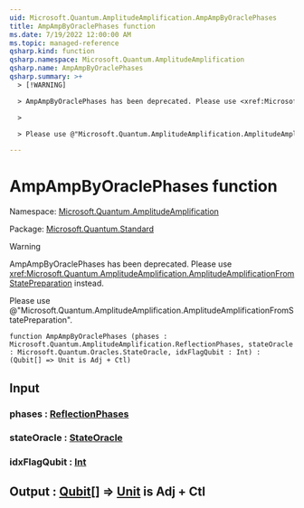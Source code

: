 ```yaml
---
uid: Microsoft.Quantum.AmplitudeAmplification.AmpAmpByOraclePhases
title: AmpAmpByOraclePhases function
ms.date: 7/19/2022 12:00:00 AM
ms.topic: managed-reference
qsharp.kind: function
qsharp.namespace: Microsoft.Quantum.AmplitudeAmplification
qsharp.name: AmpAmpByOraclePhases
qsharp.summary: >+
  > [!WARNING]

  > AmpAmpByOraclePhases has been deprecated. Please use <xref:Microsoft.Quantum.AmplitudeAmplification.AmplitudeAmplificationFromStatePreparation> instead.

  >

  > Please use @"Microsoft.Quantum.AmplitudeAmplification.AmplitudeAmplificationFromStatePreparation".

---
```


# AmpAmpByOraclePhases function

Namespace: [Microsoft.Quantum.AmplitudeAmplification](xref:Microsoft.Quantum.AmplitudeAmplification)

Package: [Microsoft.Quantum.Standard](https://nuget.org/packages/Microsoft.Quantum.Standard)


> [!WARNING]
> AmpAmpByOraclePhases has been deprecated. Please use <xref:Microsoft.Quantum.AmplitudeAmplification.AmplitudeAmplificationFromStatePreparation> instead.
>
> Please use @"Microsoft.Quantum.AmplitudeAmplification.AmplitudeAmplificationFromStatePreparation".



```qsharp
function AmpAmpByOraclePhases (phases : Microsoft.Quantum.AmplitudeAmplification.ReflectionPhases, stateOracle : Microsoft.Quantum.Oracles.StateOracle, idxFlagQubit : Int) : (Qubit[] => Unit is Adj + Ctl)
```


## Input

### phases : [ReflectionPhases](xref:Microsoft.Quantum.AmplitudeAmplification.ReflectionPhases)




### stateOracle : [StateOracle](xref:Microsoft.Quantum.Oracles.StateOracle)




### idxFlagQubit : [Int](xref:microsoft.quantum.qsharp.valueliterals#int-literals)





## Output : [Qubit](xref:microsoft.quantum.qsharp.valueliterals#qubit-literals)[] => [Unit](xref:microsoft.quantum.qsharp.valueliterals#unit-literal)  is Adj + Ctl

